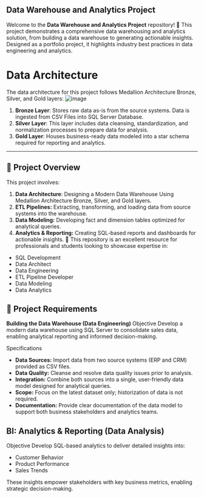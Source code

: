 ## Data Warehouse and Analytics Project

Welcome to the **Data Warehouse and Analytics Project** repository! 🚀
This project demonstrates a comprehensive data warehousing and analytics solution, from building a data warehouse to generating actionable insights. Designed as a portfolio project, it highlights industry best practices in data engineering and analytics.

# Data Architecture
The data architecture for this project follows Medallion Architecture Bronze, Silver, and Gold layers:
![image](https://github.com/user-attachments/assets/bdcec433-33b2-4b8c-b25e-de9c5b23ff64)

1. **Bronze Layer**: Stores raw data as-is from the source systems. Data is ingested from CSV Files into SQL Server Database.
2. **Silver Layer**: This layer includes data cleansing, standardization, and normalization processes to prepare data for analysis.
3. **Gold Layer**: Houses business-ready data modeled into a star schema required for reporting and analytics.

---

## 📖 Project Overview
This project involves:

1. **Data Architecture**: Designing a Modern Data Warehouse Using Medallion Architecture Bronze, Silver, and Gold layers.
2. **ETL Pipelines:** Extracting, transforming, and loading data from source systems into the warehouse.
3. **Data Modeling:** Developing fact and dimension tables optimized for analytical queries.
4. **Analytics & Reporting:** Creating SQL-based reports and dashboards for actionable insights.
🎯 This repository is an excellent resource for professionals and students looking to showcase expertise in:

- SQL Development
-  Data Architect
-  Data Engineering
-  ETL Pipeline Developer
-  Data Modeling
-  Data Analytics

## 🚀 Project Requirements
**Building the Data Warehouse (Data Engineering)**
Objective
Develop a modern data warehouse using SQL Server to consolidate sales data, enabling analytical reporting and informed decision-making.

Specifications
- **Data Sources:** Import data from two source systems (ERP and CRM) provided as CSV files.
- **Data Quality:** Cleanse and resolve data quality issues prior to analysis.
- **Integration:** Combine both sources into a single, user-friendly data model designed for analytical queries.
- **Scope:** Focus on the latest dataset only; historization of data is not required.
- **Documentation:** Provide clear documentation of the data model to support both business stakeholders and analytics teams.

## BI: Analytics & Reporting (Data Analysis)
Objective
Develop SQL-based analytics to deliver detailed insights into:

- Customer Behavior
- Product Performance
- Sales Trends
  
These insights empower stakeholders with key business metrics, enabling strategic decision-making.
